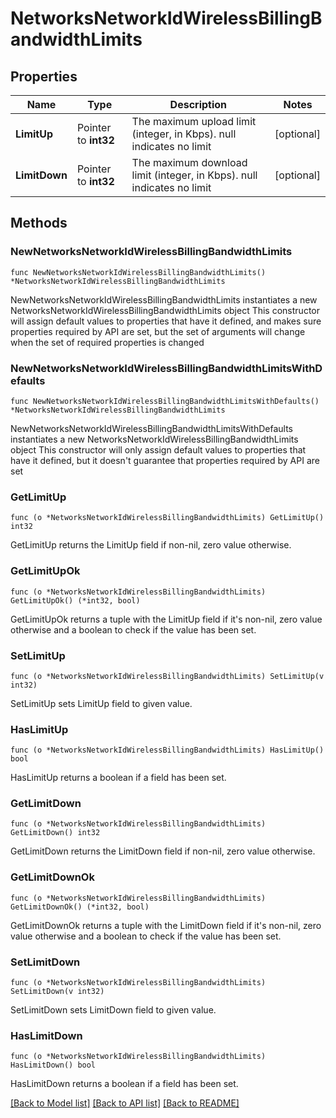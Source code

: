 # NetworksNetworkIdWirelessBillingBandwidthLimits

## Properties

Name | Type | Description | Notes
------------ | ------------- | ------------- | -------------
**LimitUp** | Pointer to **int32** | The maximum upload limit (integer, in Kbps). null indicates no limit | [optional] 
**LimitDown** | Pointer to **int32** | The maximum download limit (integer, in Kbps). null indicates no limit | [optional] 

## Methods

### NewNetworksNetworkIdWirelessBillingBandwidthLimits

`func NewNetworksNetworkIdWirelessBillingBandwidthLimits() *NetworksNetworkIdWirelessBillingBandwidthLimits`

NewNetworksNetworkIdWirelessBillingBandwidthLimits instantiates a new NetworksNetworkIdWirelessBillingBandwidthLimits object
This constructor will assign default values to properties that have it defined,
and makes sure properties required by API are set, but the set of arguments
will change when the set of required properties is changed

### NewNetworksNetworkIdWirelessBillingBandwidthLimitsWithDefaults

`func NewNetworksNetworkIdWirelessBillingBandwidthLimitsWithDefaults() *NetworksNetworkIdWirelessBillingBandwidthLimits`

NewNetworksNetworkIdWirelessBillingBandwidthLimitsWithDefaults instantiates a new NetworksNetworkIdWirelessBillingBandwidthLimits object
This constructor will only assign default values to properties that have it defined,
but it doesn't guarantee that properties required by API are set

### GetLimitUp

`func (o *NetworksNetworkIdWirelessBillingBandwidthLimits) GetLimitUp() int32`

GetLimitUp returns the LimitUp field if non-nil, zero value otherwise.

### GetLimitUpOk

`func (o *NetworksNetworkIdWirelessBillingBandwidthLimits) GetLimitUpOk() (*int32, bool)`

GetLimitUpOk returns a tuple with the LimitUp field if it's non-nil, zero value otherwise
and a boolean to check if the value has been set.

### SetLimitUp

`func (o *NetworksNetworkIdWirelessBillingBandwidthLimits) SetLimitUp(v int32)`

SetLimitUp sets LimitUp field to given value.

### HasLimitUp

`func (o *NetworksNetworkIdWirelessBillingBandwidthLimits) HasLimitUp() bool`

HasLimitUp returns a boolean if a field has been set.

### GetLimitDown

`func (o *NetworksNetworkIdWirelessBillingBandwidthLimits) GetLimitDown() int32`

GetLimitDown returns the LimitDown field if non-nil, zero value otherwise.

### GetLimitDownOk

`func (o *NetworksNetworkIdWirelessBillingBandwidthLimits) GetLimitDownOk() (*int32, bool)`

GetLimitDownOk returns a tuple with the LimitDown field if it's non-nil, zero value otherwise
and a boolean to check if the value has been set.

### SetLimitDown

`func (o *NetworksNetworkIdWirelessBillingBandwidthLimits) SetLimitDown(v int32)`

SetLimitDown sets LimitDown field to given value.

### HasLimitDown

`func (o *NetworksNetworkIdWirelessBillingBandwidthLimits) HasLimitDown() bool`

HasLimitDown returns a boolean if a field has been set.


[[Back to Model list]](../README.md#documentation-for-models) [[Back to API list]](../README.md#documentation-for-api-endpoints) [[Back to README]](../README.md)


